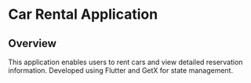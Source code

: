 # Car Rental Application

## Overview
This application enables users to rent cars and view detailed reservation information. Developed using Flutter and GetX for state management.

